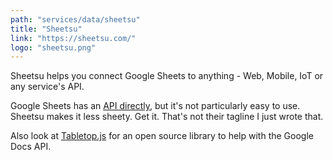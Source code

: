 ```yaml
---
path: "services/data/sheetsu"
title: "Sheetsu"
link: "https://sheetsu.com/"
logo: "sheetsu.png"
---
```


Sheetsu helps you connect Google Sheets to anything - Web, Mobile, IoT or any service's API.

Google Sheets has an <a href="https://developers.google.com/sheets/api/">API directly</a>, but it's not particularly easy to use. Sheetsu makes it less sheety. Get it. That's not their tagline I just wrote that.

Also look at <a href="https://github.com/jsoma/tabletop">Tabletop.js</a> for an open source library to help with the Google Docs API.
